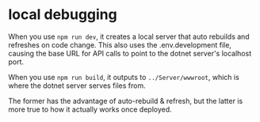 # local debugging

When you use `npm run dev`, it creates a local server that auto rebuilds and refreshes on code change. This also uses the .env.development file, causing the base URL for API calls to point to the dotnet server's localhost port.

When you use `npm run build`, it outputs to `../Server/wwwroot`, which is where the dotnet server serves files from.

The former has the advantage of auto-rebuild & refresh, but the latter is more true to how it actually works once deployed. 
